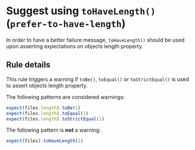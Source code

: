 # Suggest using `toHaveLength()` (`prefer-to-have-length`)

In order to have a better failure message, `toHaveLength()` should be used upon
asserting expectations on objects length property.

## Rule details

This rule triggers a warning if `toBe()`, `toEqual()` or `toStrictEqual()` is
used to assert objects length property.

The following patterns are considered warnings:

```javascript
expect(files.length).toBe(1)
expect(files.length).toEqual(1)
expect(files.length).toStrictEqual(1)
```

The following pattern is **not** a warning:

```javascript
expect(files).toHaveLength(1)
```
